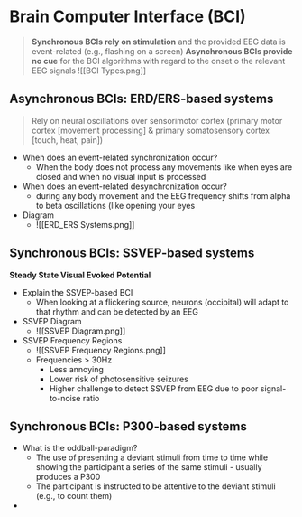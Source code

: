 # Brain Computer Interface (BCI)
> **Synchronous BCIs rely on stimulation** and the provided EEG data is event-related (e.g., flashing on a screen)
> **Asynchronous BCIs provide no cue** for the BCI algorithms with regard to the onset o the relevant EEG signals
![[BCI Types.png]]
## Asynchronous BCIs: ERD/ERS-based systems
> Rely on neural oscillations over sensorimotor cortex (primary motor cortex [movement processing] & primary somatosensory cortex [touch, heat, pain])
- When does an event-related synchronization occur?
	- When the body does not process any movements like when eyes are closed and when no visual input is processed
- When does an event-related desynchronization occur?
	- during any body movement and the EEG frequency shifts from alpha to beta oscillations (like opening your eyes
- Diagram
	- ![[ERD_ERS Systems.png]]

## Synchronous BCIs: SSVEP-based systems
**Steady State Visual Evoked Potential**
- Explain the SSVEP-based BCI
	- When looking at a flickering source, neurons (occipital) will adapt to that rhythm and can be detected by an EEG
- SSVEP Diagram
	- ![[SSVEP Diagram.png]]
- SSVEP Frequency Regions
	- ![[SSVEP Frequency Regions.png]]
	- Frequencies > 30Hz
		- Less annoying
		- Lower risk of photosensitive seizures
		- Higher challenge to detect SSVEP from EEG due to poor signal-to-noise ratio

## Synchronous BCIs: P300-based systems
- What is the oddball-paradigm?
	- The use of presenting a deviant stimuli from time to time while showing the participant a series of the same stimuli - usually produces a P300
	- The participant is instructed to be attentive to the deviant stimuli (e.g., to count them)
- 